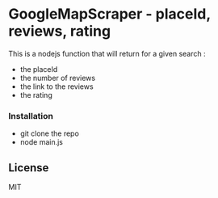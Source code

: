 # GoogleMapScraper - placeId, reviews, rating

This is a nodejs function that will return for a given search :
- the placeId
- the number of reviews
- the link to the reviews
- the rating


 ### Installation
 - git clone the repo
 - node main.js



License
----

MIT

